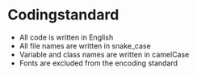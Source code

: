 # Codingstandard

- All code is written in English
- All file names are written in snake_case
- Variable and class names are written in camelCase
- Fonts are excluded from the encoding standard

